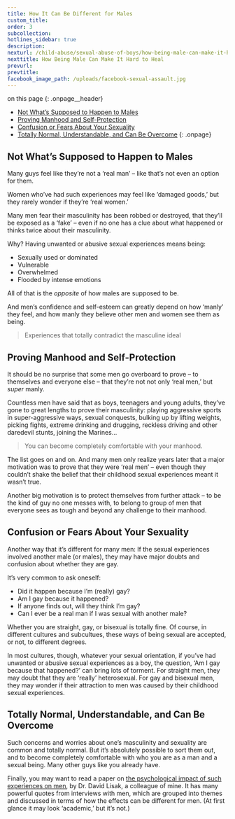 ```yaml
---
title: How It Can Be Different for Males
custom_title:
order: 3
subcollection:
hotlines_sidebar: true
description:
nexturl: /child-abuse/sexual-abuse-of-boys/how-being-male-can-make-it-hard-to-heal/
nexttitle: How Being Male Can Make It Hard to Heal
prevurl:
prevtitle:
facebook_image_path: /uploads/facebook-sexual-assault.jpg
---
```



on this page
{: .onpage__header}

* [Not What’s Supposed to Happen to Males](#not-whats-supposed-to-happen-to-males)
* [Proving Manhood and Self-Protection](#proving-manhood-and-self-protection)
* [Confusion or Fears About Your Sexuality](#confusion-or-fears-about-your-sexuality)
* [Totally Normal, Understandable, and Can Be Overcome](#totally-normal-understandable-and-can-be-overcome)
{: .onpage}

## Not What’s Supposed to Happen to Males

Many guys feel like they’re not a ‘real man’ – like that’s not even an option for them.

Women who’ve had such experiences may feel like ‘damaged goods,’ but they rarely wonder if they’re ‘real women.’

Many men fear their masculinity has been robbed or destroyed, that they’ll be exposed as a ‘fake’ – even if no one has a clue about what happened or thinks twice about their masculinity.

Why? Having unwanted or abusive sexual experiences means being:

* Sexually used or dominated
* Vulnerable
* Overwhelmed
* Flooded by intense emotions


All of that is the *opposite* of how males are supposed to be.

And men’s confidence and self-esteem can greatly depend on how ‘manly’ they feel, and how manly they believe other men and women see them as being.

> Experiences that totally contradict the masculine ideal

## Proving Manhood and Self-Protection

It should be no surprise that some men go overboard to prove – to themselves and everyone else – that they’re not not only ‘real men,’ but *super* manly.

Countless men have said that as boys, teenagers and young adults, they’ve gone to great lengths to prove their masculinity: playing aggressive sports in super-aggressive ways, sexual conquests, bulking up by lifting weights, picking fights, extreme drinking and drugging, reckless driving and other daredevil stunts, joining the Marines…

> You can become completely comfortable with your manhood.

The list goes on and on. And many men only realize years later that a major motivation was to prove that they were ‘real men’ – even though they couldn’t shake the belief that their childhood sexual experiences meant it wasn’t true.

Another big motivation is to protect themselves from further attack – to be the kind of guy no one messes with, to belong to group of men that everyone sees as tough and beyond any challenge to their manhood.

## Confusion or Fears About Your Sexuality

Another way that it’s different for many men: If the sexual experiences involved another male (or males), they may have major doubts and confusion about whether they are gay.

It’s very common to ask oneself:

* Did it happen because I’m (really) gay?
* Am I gay because it happened?
* If anyone finds out, will they think I’m gay?
* Can I ever be a real man if I was sexual with another male?


Whether you are straight, gay, or bisexual is totally fine. Of course, in different cultures and subcultues, these ways of being sexual are accepted, or not, to different degrees.

In most cultures, though, whatever your sexual orientation, if you’ve had unwanted or abusive sexual experiences as a boy, the question, ‘Am I gay because that happened?’ can bring lots of torment. For straight men, they may doubt that they are ‘really’ heterosexual. For gay and bisexual men, they may wonder if their attraction to men was caused by their childhood sexual experiences.

## Totally Normal, Understandable, and Can Be Overcome

Such concerns and worries about one’s masculinity and sexuality are common and totally normal. But it’s absolutely possible to sort them out, and to become completely comfortable with who you are as a man and a sexual being. Many other guys like you already have.

Finally, you may want to read a paper on [the psychological impact of such experiences on men](/pdf/Lisak_Interviews.pdf), by Dr. David Lisak, a colleague of mine. It has many powerful quotes from interviews with men, which are grouped into themes and discussed in terms of how the effects can be different for men. (At first glance it may look ‘academic,’ but it’s not.)